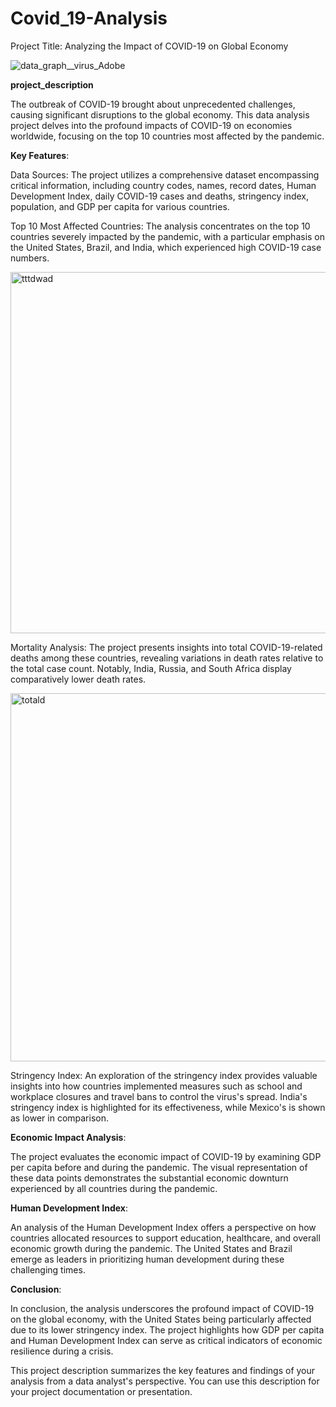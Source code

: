 # Covid_19-Analysis


Project Title: Analyzing the Impact of COVID-19 on Global Economy

![data_graph__virus_Adobe](https://github.com/sumitDA01/Covid_19-Analysis/assets/132813386/b2d6d958-cc33-4bad-915b-e0d38cc98381)


**project_description**

The outbreak of COVID-19 brought about unprecedented challenges, causing significant disruptions to the global economy. This data analysis project delves into the profound impacts of COVID-19 on economies worldwide, focusing on the top 10 countries most affected by the pandemic.

**Key Features**:

Data Sources: The project utilizes a comprehensive dataset encompassing critical information, including country codes, names, record dates, Human Development Index, daily COVID-19 cases and deaths, stringency index, population, and GDP per capita for various countries.

Top 10 Most Affected Countries: The analysis concentrates on the top 10 countries severely impacted by the pandemic, with a particular emphasis on the United States, Brazil, and India, which experienced high COVID-19 case numbers.

<img width="578" alt="tttdwad" src="https://github.com/sumitDA01/Covid_19-Analysis/assets/132813386/845c4341-c542-430f-9530-38951c780036">


Mortality Analysis: The project presents insights into total COVID-19-related deaths among these countries, revealing variations in death rates relative to the total case count. Notably, India, Russia, and South Africa display comparatively lower death rates.

<img width="589" alt="totald" src="https://github.com/sumitDA01/Covid_19-Analysis/assets/132813386/b7cdb4d8-987c-4651-9c6f-8eeb14f3b891">


Stringency Index: An exploration of the stringency index provides valuable insights into how countries implemented measures such as school and workplace closures and travel bans to control the virus's spread. India's stringency index is highlighted for its effectiveness, while Mexico's is shown as lower in comparison.

**Economic Impact Analysis**:

The project evaluates the economic impact of COVID-19 by examining GDP per capita before and during the pandemic. The visual representation of these data points demonstrates the substantial economic downturn experienced by all countries during the pandemic.

**Human Development Index**:

An analysis of the Human Development Index offers a perspective on how countries allocated resources to support education, healthcare, and overall economic growth during the pandemic. The United States and Brazil emerge as leaders in prioritizing human development during these challenging times.

**Conclusion**:

In conclusion, the analysis underscores the profound impact of COVID-19 on the global economy, with the United States being particularly affected due to its lower stringency index. The project highlights how GDP per capita and Human Development Index can serve as critical indicators of economic resilience during a crisis.

This project description summarizes the key features and findings of your analysis from a data analyst's perspective. You can use this description for your project documentation or presentation.

